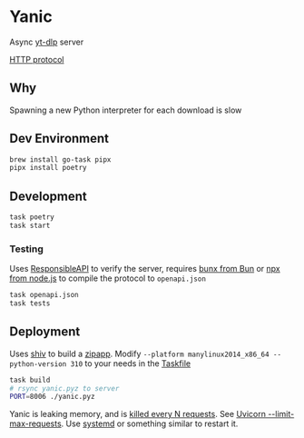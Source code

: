 # Yanic

Async [yt-dlp](https://github.com/yt-dlp/yt-dlp) server

[HTTP protocol](yanic.kdl)

## Why

Spawning a new Python interpreter for each download is slow

## Dev Environment

```sh
brew install go-task pipx
pipx install poetry
```

## Development

```sh
task poetry
task start
```

### Testing

Uses [ResponsibleAPI](https://responsibleapi.com/) to verify the server,
requires [bunx from Bun](https://bun.sh/docs/cli/bunx) or [npx from node.js](https://docs.npmjs.com/cli/v9/commands/npx)
to compile the protocol to `openapi.json`

```sh
task openapi.json
task tests
```

## Deployment

Uses [shiv](https://github.com/linkedin/shiv) to build a [zipapp](https://docs.python.org/3/library/zipapp.html).
Modify `--platform manylinux2014_x86_64 --python-version 310` to your needs in the [Taskfile](Taskfile.yml)

```sh
task build
# rsync yanic.pyz to server
PORT=8006 ./yanic.pyz
```

Yanic is leaking memory, and is [killed every N requests](yanic/server.py).
See [Uvicorn --limit-max-requests](https://www.uvicorn.org/settings/#resource-limits).
Use [systemd](https://systemd.io/) or something similar to restart it.

